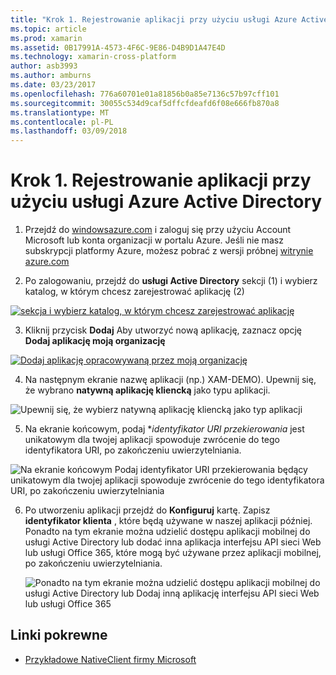 ```yaml
---
title: "Krok 1. Rejestrowanie aplikacji przy użyciu usługi Azure Active Directory"
ms.topic: article
ms.prod: xamarin
ms.assetid: 0B17991A-4573-4F6C-9E86-D4B9D1A47E4D
ms.technology: xamarin-cross-platform
author: asb3993
ms.author: amburns
ms.date: 03/23/2017
ms.openlocfilehash: 776a60701e01a81856b0a85e7136c57b97cff101
ms.sourcegitcommit: 30055c534d9caf5dffcfdeafd6f08e666fb870a8
ms.translationtype: MT
ms.contentlocale: pl-PL
ms.lasthandoff: 03/09/2018
---
```

# <a name="step-1-register-an-app-to-use-azure-active-directory"></a>Krok 1. Rejestrowanie aplikacji przy użyciu usługi Azure Active Directory

1. Przejdź do [windowsazure.com](https://manage.windowsazure.com) i zaloguj się przy użyciu Account Microsoft lub konta organizacji w portalu Azure. Jeśli nie masz subskrypcji platformy Azure, możesz pobrać z wersji próbnej [witrynie azure.com](http://www.azure.com)

2. Po zalogowaniu, przejdź do **usługi Active Directory** sekcji (1) i wybierz katalog, w którym chcesz zarejestrować aplikację (2)

  [ ![](register-images/01.-active-directory-in-azure-portal-sml.jpg "sekcja i wybierz katalog, w którym chcesz zarejestrować aplikację")](register-images/01.-active-directory-in-azure-portal.jpg#lightbox)

3. Kliknij przycisk **Dodaj** Aby utworzyć nową aplikację, zaznacz opcję **Dodaj aplikację moją organizację**

  [ ![](register-images/02.-add-new-application-sml.jpg "Dodaj aplikację opracowywaną przez moją organizację")](register-images/02.-add-new-application.jpg#lightbox)

4. Na następnym ekranie nazwę aplikacji (np.) XAM-DEMO).
  Upewnij się, że wybrano **natywną aplikację kliencką** jako typu aplikacji.

  ![](register-images/03.-app-name.jpg "Upewnij się, że wybierz natywną aplikację kliencką jako typ aplikacji")

5. Na ekranie końcowym, podaj **identyfikator URI przekierowania* jest unikatowym dla twojej aplikacji spowoduje zwrócenie do tego identyfikatora URI, po zakończeniu uwierzytelniania.

  ![](register-images/04.-app-redirect.jpg "Na ekranie końcowym Podaj identyfikator URI przekierowania będący unikatowym dla twojej aplikacji spowoduje zwrócenie do tego identyfikatora URI, po zakończeniu uwierzytelniania")

6. Po utworzeniu aplikacji przejdź do **Konfiguruj** kartę. Zapisz **identyfikator klienta** , które będą używane w naszej aplikacji później. Ponadto na tym ekranie można udzielić dostępu aplikacji mobilnej do usługi Active Directory lub dodać inna aplikacja interfejsu API sieci Web lub usługi Office 365, które mogą być używane przez aplikacji mobilnej, po zakończeniu uwierzytelniania.

    ![](register-images/05.-configure.jpg "Ponadto na tym ekranie można udzielić dostępu aplikacji mobilnej do usługi Active Directory lub Dodaj inną aplikację interfejsu API sieci Web lub usługi Office 365")



## <a name="related-links"></a>Linki pokrewne

- [Przykładowe NativeClient firmy Microsoft](https://github.com/AzureADSamples/NativeClient-MultiTarget-DotNet)
